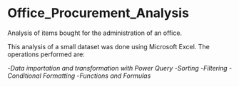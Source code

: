 # Office_Procurement_Analysis
Analysis of items bought for the administration of an office.


This analysis of a small dataset was done using Microsoft Excel. The operations performed are:


-*Data importation and transformation with Power Query*
-*Sorting*
-*Filtering*
-*Conditional Formatting*
-*Functions and Formulas*

